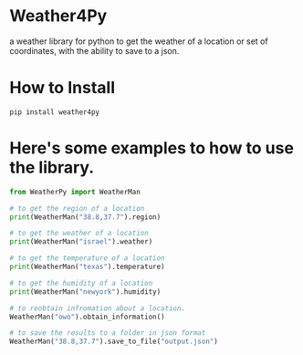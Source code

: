 # Weather4Py
a weather library for python to get the weather of a location or set of coordinates, with the ability to save to a json.

# How to Install

  `pip install weather4py`

# Here's some examples to how to use the library.
```py
from WeatherPy import WeatherMan

# to get the region of a location
print(WeatherMan("38.8,37.7").region)

# to get the weather of a location
print(WeatherMan("israel").weather)

# to get the temperature of a location
print(WeatherMan("texas").temperature)

# to get the humidity of a location
print(WeatherMan("newyork").humidity)

# to reobtain infromation about a location.
WeatherMan("owo").obtain_information()

# to save the results to a folder in json format
WeatherMan("38.8,37.7").save_to_file("output.json")
```
